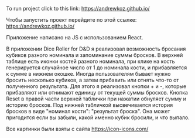To run project click to this link: https://andrewkoz.github.io/

Чтобы запустить проект перейдите по этой ссылке: https://andrewkoz.github.io/

Приложение написано на JS с использованием React.

В приложении Dice Roller for D&D я реализовал возможность бросания кубиков разного номинала и запоминание суммы бросков. В верхней таблице есть иконки костей разного номинала, при клике на кость генерируется случайное число от 1 до номинала кости, и прибавляется к сумме в нижнем окошке. Иногда пользователям бывает нужно бросить несколько кубиков, а затем прибавить или отнять что-то от полученного результата. Для этого я реализовал кнопки + и -, которые прибавляют или отнимают единицу от текущей суммы бросков. Кнопка Reset в правой части верхней таблички при нажатии обнуляет сумму и историю бросков. Под нижней табличкой высвечивается история бросков в виде "номинал кости": "результат броска". Она может пригодится если вы забыли, какой именно кубик бросили, и что выпало. 

Все картинки были взяты с сайта https://icon-icons.com/
